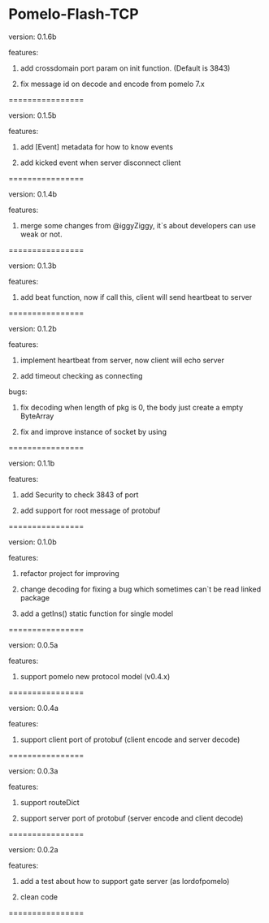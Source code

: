Pomelo-Flash-TCP
================

version: 0.1.6b

features:

1. add crossdomain port param on init function.  (Default is 3843)

2. fix message id on decode and encode from pomelo 7.x

================

version: 0.1.5b

features:

1. add [Event] metadata for how to know events

2. add kicked event when server disconnect client

================

version: 0.1.4b

features:

1. merge some changes from @iggyZiggy, it`s about developers can use weak or not.

================

version: 0.1.3b

features:

1. add beat function, now if call this, client will send heartbeat to server

================

version: 0.1.2b

features:

1. implement heartbeat from server, now client will echo server

2. add timeout checking as connecting

bugs:

1. fix decoding when length of pkg is 0, the body just create a empty ByteArray

2. fix and improve instance of socket by using

================

version: 0.1.1b

features:

1. add Security to check 3843 of port

2. add support for root message of protobuf

================

version: 0.1.0b

features:

1. refactor project for improving

2. change decoding for fixing a bug which sometimes can`t be read linked package 

3. add a getIns() static function for single model

================

version: 0.0.5a

features:

1. support pomelo new protocol model (v0.4.x)

================

version: 0.0.4a

features:

1. support client port of protobuf (client encode and server decode)

================

version: 0.0.3a

features:

1. support routeDict

2. support server port of protobuf (server encode and client decode)

================

version: 0.0.2a

features:

1. add a test about how to support gate server (as lordofpomelo)

2. clean code

================